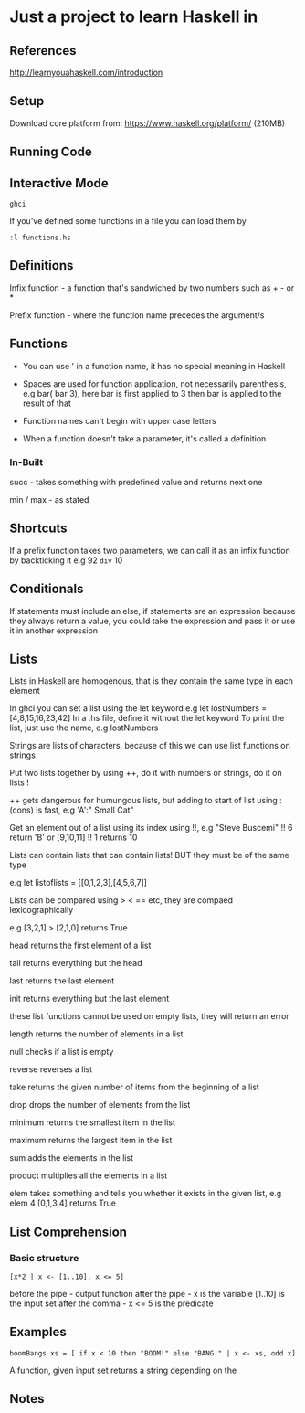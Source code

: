 # Just a project to learn Haskell in

## References

http://learnyouahaskell.com/introduction

## Setup

Download core platform from: https://www.haskell.org/platform/ (210MB)

## Running Code

## Interactive Mode

```
ghci
```

If you've defined some functions in a file you can load them by

```
:l functions.hs
```

## Definitions

Infix function - a function that's sandwiched by two numbers such as + - or *

Prefix function - where the function name precedes the argument/s

## Functions

* You can use ' in a function name, it has no special meaning in Haskell

* Spaces are used for function application, not necessarily parenthesis, e.g bar( bar 3), here bar is first applied to 3 then bar is applied to the result of that

* Function names can't begin with upper case letters

* When a function doesn't take a parameter, it's called a definition

### In-Built
succ - takes something with predefined value and returns next one

min / max - as stated

## Shortcuts

If a prefix function takes two parameters, we can call it as an infix function by backticking it e.g 92 `div` 10

## Conditionals

If statements must include an else, if statements are an expression because they always return a value, you could take the expression and pass it or use it in another expression

## Lists

Lists in Haskell are homogenous, that is they contain the same type in each element

In ghci you can set a list using the let keyword e.g let lostNumbers = [4,8,15,16,23,42]
In a .hs file, define it without the let keyword
To print the list, just use the name, e.g lostNumbers

Strings are lists of characters, because of this we can use list functions on strings

Put two lists together by using ++, do it with numbers or strings, do it on lists !

++ gets dangerous for humungous lists, but adding to start of list using : (cons) is fast, e.g 'A':" Small Cat"

Get an element out of a list using its index using !!, e.g "Steve Buscemi" !! 6 return 'B' or [9,10,11] !! 1 returns 10

Lists can contain lists that can contain lists! BUT they must be of the same type

e.g let listoflists = [[0,1,2,3],[4,5,6,7]]

Lists can be compared using > < == etc, they are compaed lexicographically

e.g [3,2,1] > [2,1,0] returns True

head returns the first element of a list

tail returns everything but the head

last returns the last element

init returns everything but the last element

these list functions cannot be used on empty lists, they will return an error

length returns the number of elements in a list

null checks if a list is empty

reverse reverses a list

take returns the given number of items from the beginning of a list

drop drops the number of elements from the list

minimum returns the smallest item in the list

maximum returns the largest item in the list

sum adds the elements in the list

product multiplies all the elements in a list

elem takes something and tells you whether it exists in the given list, e.g elem 4 [0,1,3,4] returns True

## List Comprehension

### Basic structure

```
[x*2 | x <- [1..10], x <= 5]
```

before the pipe - output function
after the pipe - x is the variable
[1..10] is the input set
after the comma - x <= 5 is the predicate

## Examples

```
boomBangs xs = [ if x < 10 then "BOOM!" else "BANG!" | x <- xs, odd x] 
```

A function, given input set returns a string depending on the 

## Notes
